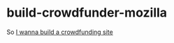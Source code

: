 build-crowdfunder-mozilla
=========================

So [I wanna build a crowdfunding site](https://hacks.mozilla.org/2013/07/so-you-wanna-build-a-crowdfunding-site/ "Hacks.Mozilla.Org challenge")
